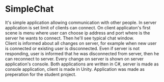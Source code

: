 # SimpleChat

It's simple application allowing communication with other people. In server application is set limit of clients can connect. 
On client applicaton's first scene is menu where user can choose ip address and port where is the server he wants to connect. Then he'll see typical chat window.  
Client is informed about all changes on server, for example when new user is connected or existing user is disconnected. Even if server is not responding, user is informed that he was disconnected from server, then he can reconnect to server. 
Every change on server is shown on server application's console. 
Both applications are written in C#, server is made as console application, client is made in Unity.
Application was made as preperation for the student project. 
